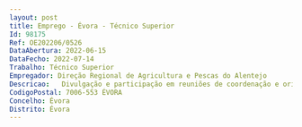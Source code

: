 ```yaml
--- 
layout: post
title: Emprego - Évora - Técnico Superior
Id: 98175
Ref: OE202206/0526
DataAbertura: 2022-06-15
DataFecho: 2022-07-14
Trabalho: Técnico Superior
Empregador: Direção Regional de Agricultura e Pescas do Alentejo
Descricao:   Divulgação e participação em reuniões de coordenação e orientação técnica com os operadores pecuários e ou projetistas, para esclarecimentos sobre a instrução e desenvolvimento dos processos de licenciamento de atividades pecuárias, aplicável a todas as atividades inseridas nas legislações sobre o Novo Regime de Exercício da Atividade Pecuária (NREAP), classe 1 e 2 intensiva    Análise dos processos e verificação da sua conformidade com as normas aplicáveis e com os requisitos técnicos e documentais exigidos   Solicitação aos requerentes das correções necessárias, convite ao aperfeiçoamento e ou documentação sempre que sejam identificadas   Coordenação do processo de licenciamento no âmbito do regime de exercício das atividades pecuárias de acordo com as orientações funcionais dos serviços e organismos centrais competentes em razão da matéria (NREAP)    Análise do Plano de Gestão de Efluentes Pecuários.
CodigoPostal: 7006-553 ÉVORA
Concelho: Évora
Distrito: Évora
--- 
```

